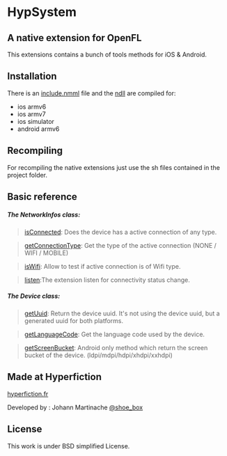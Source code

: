 HypSystem
=============================
A native extension for OpenFL
-----------------------------

This extensions contains a bunch of tools methods for iOS & Android.

Installation
------------
There is an [include.nmml]() file and the [ndll]() are compiled for:
* ios armv6
* ios armv7
* ios simulator
* android armv6

Recompiling
-----------
For recompiling the native extensions just use the sh files contained in the project folder.

Basic reference
---------------

##### The NetworkInfos class:

>[isConnected](): Does the device has a active connection of any type.

>[getConnectionType](): Get the type of the active connection (NONE / WIFI / MOBILE)

>[isWifi](): Allow to test if active connection is of Wifi type.

>[listen]():The extension listen for connectivity status change.

##### The Device class:

>[getUuid](): Return the device uuid. It's not using the device uuid, but a generated uuid for both platforms.

>[getLanguageCode](): Get the language code used by the device.

>[getScreenBucket](): Android only method which return the screen bucket of the device. (ldpi/mdpi/hdpi/xhdpi/xxhdpi)

Made at Hyperfiction
--------------------
[hyperfiction.fr](http://hyperfiction.fr)

Developed by : Johann Martinache [@shoe_box](https://twitter.com/shoe_box)

License
-------
This work is under BSD simplified License.
